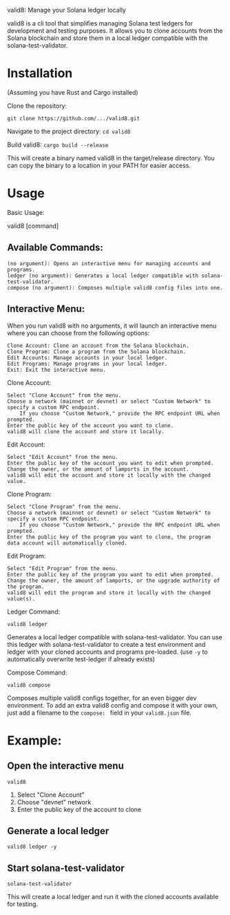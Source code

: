 valid8: Manage your Solana ledger locally

valid8 is a cli tool that simplifies managing Solana test ledgers for development and testing purposes. It allows you to clone accounts from the Solana blockchain and store them in a local ledger compatible with the solana-test-validator.

# Installation

(Assuming you have Rust and Cargo installed)

Clone the repository:

`git clone https://github.com/.../valid8.git`


Navigate to the project directory:
`cd valid8`

Build valid8:
`cargo build --release`

This will create a binary named valid8 in the target/release directory. You can copy the binary to a location in your PATH for easier access.

# Usage

Basic Usage:

valid8 [command]

## Available Commands:

    (no argument): Opens an interactive menu for managing accounts and programs.
    ledger (no argument): Generates a local ledger compatible with solana-test-validator.
    compose (no argument): Composes multiple valid8 config files into one.

## Interactive Menu:

When you run valid8 with no arguments, it will launch an interactive menu where you can choose from the following options:

    Clone Account: Clone an account from the Solana blockchain.
    Clone Program: Clone a program from the Solana blockchain.
    Edit Accounts: Manage accounts in your local ledger.
    Edit Programs: Manage programs in your local ledger.
    Exit: Exit the interactive menu.

Clone Account:

    Select "Clone Account" from the menu.
    Choose a network (mainnet or devnet) or select "Custom Network" to specify a custom RPC endpoint.
        If you choose "Custom Network," provide the RPC endpoint URL when prompted.
    Enter the public key of the account you want to clone.
    valid8 will clone the account and store it locally.

Edit Account:

    Select "Edit Account" from the menu.
    Enter the public key of the account you want to edit when prompted.
    Change the owner, or the amount of lamports in the account.
    valid8 will edit the account and store it locally with the changed value.

Clone Program:

    Select "Clone Program" from the menu.
    Choose a network (mainnet or devnet) or select "Custom Network" to specify a custom RPC endpoint.
        If you choose "Custom Network," provide the RPC endpoint URL when prompted.
    Enter the public key of the program you want to clone, the program data account will automatically cloned.


Edit Program:

    Select "Edit Program" from the menu.
    Enter the public key of the program you want to edit when prompted.
    Change the owner, the amount of lamports, or the upgrade authority of the program.
    valid8 will edit the program and store it locally with the changed value(s).

Ledger Command:

`valid8 ledger`

Generates a local ledger compatible with solana-test-validator. You can use this ledger with solana-test-validator to create a test environment and ledger with your cloned accounts and programs pre-loaded.
(use `-y` to automatically overwrite test-ledger if already exists)

Compose Command:

`valid8 compose`

Composes multiple valid8 configs together, for an even bigger dev environment. 
To add an extra valid8 config and compose it with your own, just add a filename to the `compose: ` field in your `valid8.json` file.

# Example:

## Open the interactive menu
`valid8`

1. Select "Clone Account"
2. Choose "devnet" network
3. Enter the public key of the account to clone

## Generate a local ledger
`valid8 ledger -y`

## Start solana-test-validator
`solana-test-validator` 

This will create a local ledger and run it with the cloned accounts available for testing.